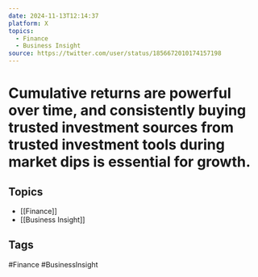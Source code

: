 ```yaml
---
date: 2024-11-13T12:14:37
platform: X
topics:
  - Finance
  - Business Insight
source: https://twitter.com/user/status/1856672010174157198
---
```

# Cumulative returns are powerful over time, and consistently buying trusted investment sources from trusted investment tools during market dips is essential for growth.

## Topics
- [[Finance]]
- [[Business Insight]]

## Tags
#Finance #BusinessInsight